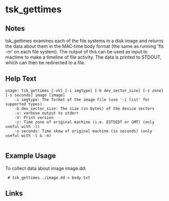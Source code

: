 # tsk_gettimes

Notes
-------
tsk_gettimes examines each of the file systems in a disk image and returns the data about them in the MAC‐time body format (the same as running 'fls -m' on each file system). The output of this can be used as input to mactime to make a timeline of file activity. The data is printed to STDOUT, which can then be redirected to a file.


Help Text
-------
```
usage: tsk_gettimes [-vV] [-i imgtype] [-b dev_sector_size] [-z zone] [-s seconds] image [image]
	-i imgtype: The format of the image file (use '-i list' for supported types)
	-b dev_sector_size: The size (in bytes) of the device sectors
	-v: verbose output to stderr
	-V: Print version
	-z: Time zone of original machine (i.e. EST5EDT or GMT) (only useful with -l)
	-s seconds: Time skew of original machine (in seconds) (only useful with -l & -m)


```

Example Usage
-------
To collect data about image image.dd:
```
 # tsk_gettimes ./image.dd > body.txt
```

Links
-------

